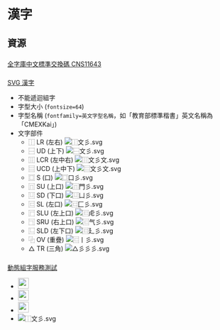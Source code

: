 # 漢字

## 資源
###
[全字庫中文標準交換碼 CNS11643](http://www.cns11643.gov.tw/)
###
[SVG 漢字](https://svghanzi.appspot.com/)
- 不能遞迴組字
- 字型大小 (`fontsize=64`)
- 字型名稱 (`fontfamily=英文字型名稱`，如「教育部標準楷書」英文名稱為「CMEXKai」)
- 文字部件
  - ⿰ LR (左右) ![⿰文彡.svg](https://svghanzi.appspot.com/⿰文彡?fontfamily=serif&fontsize=24)
  - ⿱ UD (上下) ![⿱文彡.svg](https://svghanzi.appspot.com/⿱文彡?fontfamily=serif&fontsize=24)
  - ⿲ LCR (左中右) ![⿲文彡文.svg](https://svghanzi.appspot.com/⿲文彡文?fontfamily=serif&fontsize=24)
  - ⿳ UCD (上中下) ![⿳文彡文.svg](https://svghanzi.appspot.com/⿳文彡文?fontfamily=serif&fontsize=24)
  - ⿴ S (口) ![⿴口彡.svg](https://svghanzi.appspot.com/⿴口彡?fontfamily=serif&fontsize=24)
  - ⿵ SU (上口) ![⿵門彡.svg](https://svghanzi.appspot.com/⿵門彡?fontfamily=serif&fontsize=24)
  - ⿶ SD (下口) ![⿶凵彡.svg](https://svghanzi.appspot.com/⿶凵彡?fontfamily=serif&fontsize=24)
  - ⿷ SL (左口) ![⿷匚彡.svg](https://svghanzi.appspot.com/⿷匚彡?fontfamily=serif&fontsize=24)
  - ⿸ SLU (左上口) ![⿷虍彡.svg](https://svghanzi.appspot.com/⿷虍彡?fontfamily=serif&fontsize=24)
  - ⿹ SRU (右上口) ![⿷气彡.svg](https://svghanzi.appspot.com/⿷气彡?fontfamily=serif&fontsize=24)
  - ⿺ SLD (左下口) ![⿷廴彡.svg](https://svghanzi.appspot.com/⿷廴彡?fontfamily=serif&fontsize=24)
  - ⿻ OV (重疊) ![⿷丨彡.svg](https://svghanzi.appspot.com/⿷丨彡?fontfamily=serif&fontsize=24)
  - △ TR (三角) ![△彡彡彡.svg](https://svghanzi.appspot.com/△彡彡彡?fontfamily=serif&fontsize=24)
###
[動態組字服務測試](https://zh.wikisource.org/wiki/User:Shoichi#.E6.90.AD.E8.BC.89.E6.96.BCmediawiki.E4.B8.8A.E7.9A.84.E6.B8.AC.E8.A9.A6)
- <img src="https://tools.wmflabs.org/idsgen/⿰文彡.svg?字體=楷體" width="24">
- <img src="https://tools.wmflabs.org/idsgen/⿰文彡.svg?字體=楷體" width="24">
- <img src="https://tools.wmflabs.org/idsgen/⿰文彡.png?字體=楷體" width="24">
- ![⿰文彡.svg](https://svghanzi.appspot.com/⿰文彡?fontfamily=DFKai-SB&fontsize=128)
